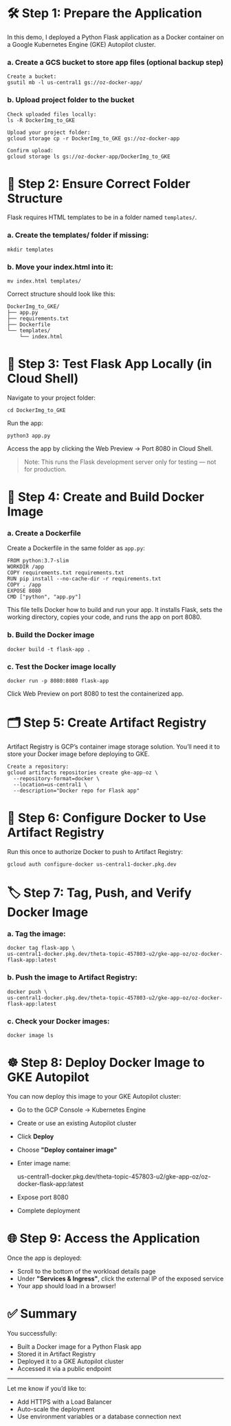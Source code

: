 # 🛠 Step 1: Prepare the Application

In this demo, I deployed a Python Flask application as a Docker container on a Google Kubernetes Engine (GKE) Autopilot cluster.

### a. Create a GCS bucket to store app files (optional backup step)

	Create a bucket:
	gsutil mb -l us-central1 gs://oz-docker-app/

### b. Upload project folder to the bucket

	Check uploaded files locally:
	ls -R DockerImg_to_GKE

	Upload your project folder:
	gcloud storage cp -r DockerImg_to_GKE gs://oz-docker-app

	Confirm upload:
	gcloud storage ls gs://oz-docker-app/DockerImg_to_GKE

# 📁 Step 2: Ensure Correct Folder Structure

Flask requires HTML templates to be in a folder named `templates/`.

### a. Create the templates/ folder if missing:

	mkdir templates

### b. Move your index.html into it:

	mv index.html templates/

Correct structure should look like this:

	DockerImg_to_GKE/
	├── app.py
	├── requirements.txt
	├── Dockerfile
	└── templates/
	    └── index.html

# 🧪 Step 3: Test Flask App Locally (in Cloud Shell)

Navigate to your project folder:

	cd DockerImg_to_GKE

Run the app:

	python3 app.py

Access the app by clicking the Web Preview → Port 8080 in Cloud Shell.

> Note: This runs the Flask development server only for testing — not for production.

# 🐳 Step 4: Create and Build Docker Image

### a. Create a Dockerfile

Create a Dockerfile in the same folder as `app.py`:

	FROM python:3.7-slim
	WORKDIR /app
	COPY requirements.txt requirements.txt
	RUN pip install --no-cache-dir -r requirements.txt
	COPY . /app
	EXPOSE 8080
	CMD ["python", "app.py"]

This file tells Docker how to build and run your app. It installs Flask, sets the working directory, copies your code, and runs the app on port 8080.

### b. Build the Docker image

	docker build -t flask-app .

### c. Test the Docker image locally

	docker run -p 8080:8080 flask-app

Click Web Preview on port 8080 to test the containerized app.

# 🗂 Step 5: Create Artifact Registry

Artifact Registry is GCP’s container image storage solution. You’ll need it to store your Docker image before deploying to GKE.

	Create a repository:
	gcloud artifacts repositories create gke-app-oz \
	  --repository-format=docker \
	  --location=us-central1 \
	  --description="Docker repo for Flask app"

# 🔐 Step 6: Configure Docker to Use Artifact Registry

Run this once to authorize Docker to push to Artifact Registry:

	gcloud auth configure-docker us-central1-docker.pkg.dev

# 🏷 Step 7: Tag, Push, and Verify Docker Image

### a. Tag the image:

	docker tag flask-app \
	us-central1-docker.pkg.dev/theta-topic-457803-u2/gke-app-oz/oz-docker-flask-app:latest

### b. Push the image to Artifact Registry:

	docker push \
	us-central1-docker.pkg.dev/theta-topic-457803-u2/gke-app-oz/oz-docker-flask-app:latest

### c. Check your Docker images:

	docker image ls

# ☸️ Step 8: Deploy Docker Image to GKE Autopilot

You can now deploy this image to your GKE Autopilot cluster:

- Go to the GCP Console → Kubernetes Engine  
- Create or use an existing Autopilot cluster  
- Click **Deploy**  
- Choose **"Deploy container image"**  
- Enter image name:  

	us-central1-docker.pkg.dev/theta-topic-457803-u2/gke-app-oz/oz-docker-flask-app:latest

- Expose port 8080  
- Complete deployment

# 🌐 Step 9: Access the Application

Once the app is deployed:

- Scroll to the bottom of the workload details page  
- Under **"Services & Ingress"**, click the external IP of the exposed service  
- Your app should load in a browser!

# ✅ Summary

You successfully:

- Built a Docker image for a Python Flask app  
- Stored it in Artifact Registry  
- Deployed it to a GKE Autopilot cluster  
- Accessed it via a public endpoint

---

Let me know if you’d like to:

- Add HTTPS with a Load Balancer  
- Auto-scale the deployment  
- Use environment variables or a database connection next
